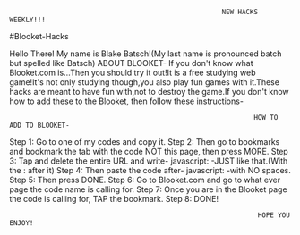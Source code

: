                                                          NEW HACKS WEEKLY!!!


#Blooket-Hacks

Hello There!
My name is Blake Batsch!(My last name is pronounced batch but spelled like Batsch)
ABOUT BLOOKET-
If you don't know what Blooket.com is...Then you should try it out!It is a free studying web game!It's not only studying though,you also play fun games
with it.These hacks are meant to have fun with,not to destroy the game.If you don't know how to add these to the Blooket, then follow these instructions-


                                                                 HOW TO ADD TO BLOOKET-
Step 1: Go to one of my codes and copy it.
Step 2: Then go to bookmarks and bookmark the tab with the code NOT this page, then press MORE.
Step 3: Tap and delete the entire URL and write-    javascript:   -JUST like that.(With the : after it)
Step 4: Then paste the code after-  javascript:  -with NO spaces.
Step 5: Then press DONE.
Step 6: Go to Blooket.com and go to what ever page the code name is calling for.
Step 7: Once you are in the Blooket page the code is calling for, TAP the bookmark.
Step 8: DONE!

                                       
                                                                  HOPE YOU ENJOY!
